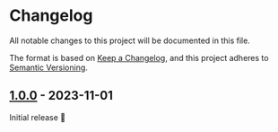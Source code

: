 # Changelog

All notable changes to this project will be documented in this file.

The format is based on [Keep a Changelog](https://keepachangelog.com/en/1.0.0/),
and this project adheres to [Semantic Versioning](https://semver.org/spec/v2.0.0.html).

## [1.0.0] - 2023-11-01

Initial release 🎉

[1.0.0]: https://github.com/trag1c/dacite-retrofit/releases/tag/1.0.0